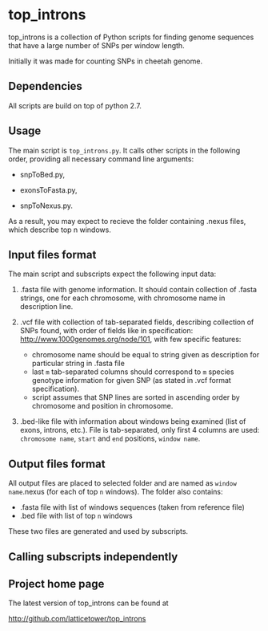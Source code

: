 top_introns
===========

top_introns is a collection of Python scripts for finding genome sequences that have a large number of SNPs per window length.

Initially it was made for counting SNPs in cheetah genome.

Dependencies
------------

All scripts are build on top of python 2.7.

Usage
-----

The main script is ```top_introns.py```. It calls other scripts in the following order, providing all necessary command line arguments:

- snpToBed.py,

- exonsToFasta.py,

- snpToNexus.py.

As a result, you may expect to recieve the folder containing .nexus files, which describe top n windows.


Input files format
------------------
The main script and subscripts expect the following input data:

1. .fasta file with genome information. It should contain collection of .fasta strings, one for each chromosome, with chromosome name in description line.

2. .vcf file with collection of tab-separated fields, describing collection of SNPs found, with order of fields like in specification:
    http://www.1000genomes.org/node/101, with few specific features:
   + chromosome name should be equal to string given as description for particular string in .fasta file
   + last `m` tab-separated columns should correspond to `m` species genotype information for given SNP (as stated in .vcf format specification).
   + script assumes that SNP lines are sorted in ascending order by chromosome and position in chromosome.

3. .bed-like file with information about windows being examined (list of exons, introns, etc.). File is tab-separated, only first 4 columns are used: `chromosome name`, `start` and `end` positions, `window name`.

Output files format
-------------------
All output files are placed to selected folder and are named as `window name`.nexus (for each of top `n` windows).
The folder also contains:
  + .fasta file with list of windows sequences (taken from reference file)
  + .bed file with list of top `n` windows

These two files are generated and used by subscripts.

Calling subscripts independently
--------------------------------

Project home page
-----------------

The latest version of top_introns can be found at

http://github.com/latticetower/top_introns
